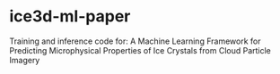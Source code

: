 # ice3d-ml-paper
Training and inference code for: A Machine Learning Framework for Predicting Microphysical Properties of Ice Crystals from Cloud Particle Imagery
